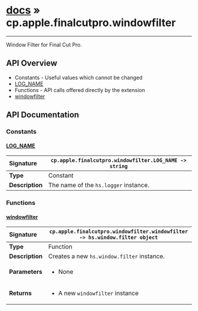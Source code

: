 # [docs](index.md) » cp.apple.finalcutpro.windowfilter
---

Window Filter for Final Cut Pro.

## API Overview
* Constants - Useful values which cannot be changed
 * [LOG_NAME](#log_name)
* Functions - API calls offered directly by the extension
 * [windowfilter](#windowfilter)

## API Documentation

### Constants

#### [LOG_NAME](#log_name)
| <span style="float: left;">**Signature**</span> | <span style="float: left;">`cp.apple.finalcutpro.windowfilter.LOG_NAME -> string` </span>                                                          |
| -----------------------------------------------------|---------------------------------------------------------------------------------------------------------|
| **Type**                                             | Constant                                                                                         |
| **Description**                                      | The name of the `hs.logger` instance.                                                                                         |

### Functions

#### [windowfilter](#windowfilter)
| <span style="float: left;">**Signature**</span> | <span style="float: left;">`cp.apple.finalcutpro.windowfilter.windowfilter -> hs.window.filter object` </span>                                                          |
| -----------------------------------------------------|---------------------------------------------------------------------------------------------------------|
| **Type**                                             | Function                                                                                         |
| **Description**                                      | Creates a new `hs.window.filter` instance.                                                                                         |
| **Parameters**                                       | <ul><li>None</li></ul> |
| **Returns**                                          | <ul><li>A new `windowfilter` instance</li></ul>          |

